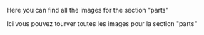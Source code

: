 Here you can find all the images for the section "parts"

Ici vous pouvez tourver toutes les images pour la section "parts"
